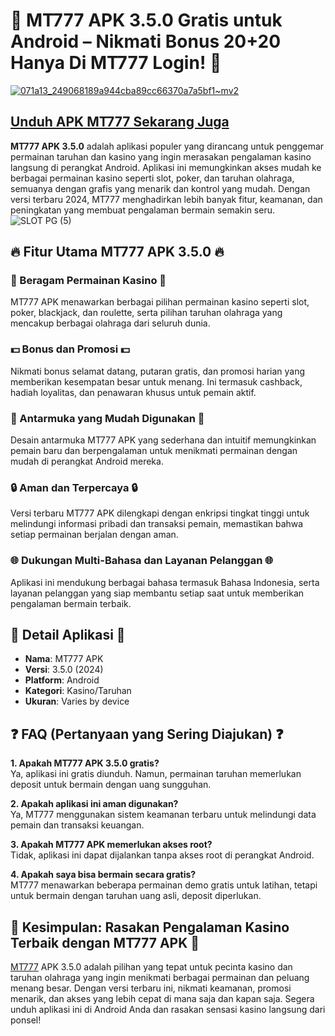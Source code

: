 # 🎲 MT777 APK 3.5.0 Gratis untuk Android – Nikmati Bonus 20+20 Hanya Di MT777 Login! 🎲
[![071a13_249068189a944cba89cc66370a7a5bf1~mv2](https://github.com/user-attachments/assets/2f609780-f7f1-46ab-8c1a-46671a1fb753)](https://t.ly/gasbray)

## [Unduh APK MT777 Sekarang Juga](https://t.ly/gasbray)

**MT777 APK 3.5.0** adalah aplikasi populer yang dirancang untuk penggemar permainan taruhan dan kasino yang ingin merasakan pengalaman kasino langsung di perangkat Android. Aplikasi ini memungkinkan akses mudah ke berbagai permainan kasino seperti slot, poker, dan taruhan olahraga, semuanya dengan grafis yang menarik dan kontrol yang mudah. Dengan versi terbaru 2024, MT777 menghadirkan lebih banyak fitur, keamanan, dan peningkatan yang membuat pengalaman bermain semakin seru.
![SLOT PG (5)](https://github.com/user-attachments/assets/28a273d2-48d4-4a47-9e8b-842acdcfb754)

## 🔥 Fitur Utama MT777 APK 3.5.0 🔥

### 🎰 Beragam Permainan Kasino 🎰
MT777 APK menawarkan berbagai pilihan permainan kasino seperti slot, poker, blackjack, dan roulette, serta pilihan taruhan olahraga yang mencakup berbagai olahraga dari seluruh dunia.

### 💵 Bonus dan Promosi 💵
Nikmati bonus selamat datang, putaran gratis, dan promosi harian yang memberikan kesempatan besar untuk menang. Ini termasuk cashback, hadiah loyalitas, dan penawaran khusus untuk pemain aktif.

### 📱 Antarmuka yang Mudah Digunakan 📱
Desain antarmuka MT777 APK yang sederhana dan intuitif memungkinkan pemain baru dan berpengalaman untuk menikmati permainan dengan mudah di perangkat Android mereka.

### 🔒 Aman dan Terpercaya 🔒
Versi terbaru MT777 APK dilengkapi dengan enkripsi tingkat tinggi untuk melindungi informasi pribadi dan transaksi pemain, memastikan bahwa setiap permainan berjalan dengan aman.

### 🌐 Dukungan Multi-Bahasa dan Layanan Pelanggan 🌐
Aplikasi ini mendukung berbagai bahasa termasuk Bahasa Indonesia, serta layanan pelanggan yang siap membantu setiap saat untuk memberikan pengalaman bermain terbaik.

## 📂 Detail Aplikasi 📂

- **Nama**: MT777 APK  
- **Versi**: 3.5.0 (2024)  
- **Platform**: Android  
- **Kategori**: Kasino/Taruhan  
- **Ukuran**: Varies by device  

## ❓ FAQ (Pertanyaan yang Sering Diajukan) ❓

**1. Apakah MT777 APK 3.5.0 gratis?**  
Ya, aplikasi ini gratis diunduh. Namun, permainan taruhan memerlukan deposit untuk bermain dengan uang sungguhan.

**2. Apakah aplikasi ini aman digunakan?**  
Ya, MT777 menggunakan sistem keamanan terbaru untuk melindungi data pemain dan transaksi keuangan.

**3. Apakah MT777 APK memerlukan akses root?**  
Tidak, aplikasi ini dapat dijalankan tanpa akses root di perangkat Android.

**4. Apakah saya bisa bermain secara gratis?**  
MT777 menawarkan beberapa permainan demo gratis untuk latihan, tetapi untuk bermain dengan taruhan uang asli, deposit diperlukan.

## 🎉 Kesimpulan: Rasakan Pengalaman Kasino Terbaik dengan MT777 APK 🎉

[MT777](https://github.com/surga898/MT777-APK) APK 3.5.0 adalah pilihan yang tepat untuk pecinta kasino dan taruhan olahraga yang ingin menikmati berbagai permainan dan peluang menang besar. Dengan versi terbaru ini, nikmati keamanan, promosi menarik, dan akses yang lebih cepat di mana saja dan kapan saja. Segera unduh aplikasi ini di Android Anda dan rasakan sensasi kasino langsung dari ponsel!
